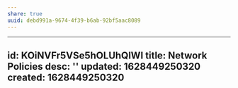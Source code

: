 ```yaml
---
share: true
uuid: debd991a-9674-4f39-b6ab-92bf5aac8089
---
```

---
id: KOiNVFr5VSe5hOLUhQlWI
title: Network Policies
desc: ''
updated: 1628449250320
created: 1628449250320
---

